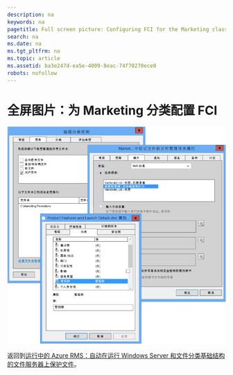 ```yaml
---
description: na
keywords: na
pagetitle: Full screen picture: Configuring FCI for the Marketing classification
search: na
ms.date: na
ms.tgt_pltfrm: na
ms.topic: article
ms.assetid: ba3e247d-ea5e-4009-8eac-74f70270ece0
robots: nofollow
---
```

# 全屏图片：为 Marketing 分类配置 FCI
![](../Image/AzRMS_ExampleFCI_Configuration.png)

返回到[运行中的 Azure RMS：自动在运行 Windows Server 和文件分类基础结构的文件服务器上保护文件](http://technet.microsoft.com/library/jj585026.aspx#BKMK_Example_FCI)。

